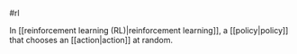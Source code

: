 #rl

In [[reinforcement learning (RL)|reinforcement learning]], a
[[policy|policy]] that chooses an
[[action|action]] at random.

